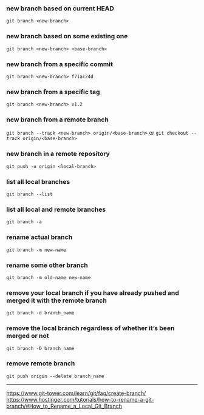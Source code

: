 ### new branch based on current HEAD
`git branch <new-branch>`

### new branch based on some existing one
`git branch <new-branch> <base-branch>`

### new branch from a specific commit
`git branch <new-branch> f71ac24d`

### new branch from a specific tag
`git branch <new-branch> v1.2`

###  new branch from a remote branch
`git branch --track <new-branch> origin/<base-branch>`
 or
`git checkout --track origin/<base-branch>`

### new branch in a remote repository
`git push -u origin <local-branch>`

### list all local branches
`git branch --list`

### list all local and remote branches
`git branch -a`

### rename actual branch
`git branch -m new-name`

### rename some other branch
`git branch -m old-name new-name`

### remove your local branch if you have already pushed and merged it with the remote branch
`git branch -d branch_name`

### remove the local branch regardless of whether it’s been merged or not
`git branch -D branch_name`

### remove remote branch
`git push origin --delete branch_name`

* * *
https://www.git-tower.com/learn/git/faq/create-branch/
https://www.hostinger.com/tutorials/how-to-rename-a-git-branch/#How_to_Rename_a_Local_Git_Branch